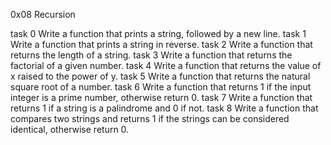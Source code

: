 0x08 Recursion

task 0	Write a function that prints a string, followed by a new line.
task 1	Write a function that prints a string in reverse.
task 2	Write a function that returns the length of a string.
task 3	Write a function that returns the factorial of a given number.
task 4	Write a function that returns the value of x raised to the power of y.
task 5	Write a function that returns the natural square root of a number.
task 6	Write a function that returns 1 if the input integer is a prime number, otherwise return 0.
task 7	Write a function that returns 1 if a string is a palindrome and 0 if not.
task 8	Write a function that compares two strings and returns 1 if the strings can be considered identical,
	otherwise return 0.
